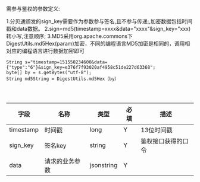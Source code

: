 需参与鉴权的参数定义:
1.分贝通颁发的sign\_key需要作为参数参与签名,且不参与传递;,加密数据包括时间戳和data数据。
2.sign=md5(timestamp=xxxx&data="xxxx"&sign\_key="xxx)转小写,注意顺序;
3.MD5采用org.apache.commons下DigestUtils.md5Hex(param)加密，不同的编程语言MD5加密是相同的，调用相对应的编程语言进行数据加密即可
```
String s="timestamp=151550234600&data={"type":"6"}&sign_key=e376f7f93020af4958c51de227d63368";
byte[] by = s.getBytes("utf-8");
String md5String = DigestUtils.md5Hex（by）




```

字段|名称|类型|必填|描述
----|----|---|---|---
timestamp|时间戳|long|Y|13位时间戳
sign_key|签名key|string|Y|鉴权接口获得的口令
data|请求的业务参数|jsonstring|Y||